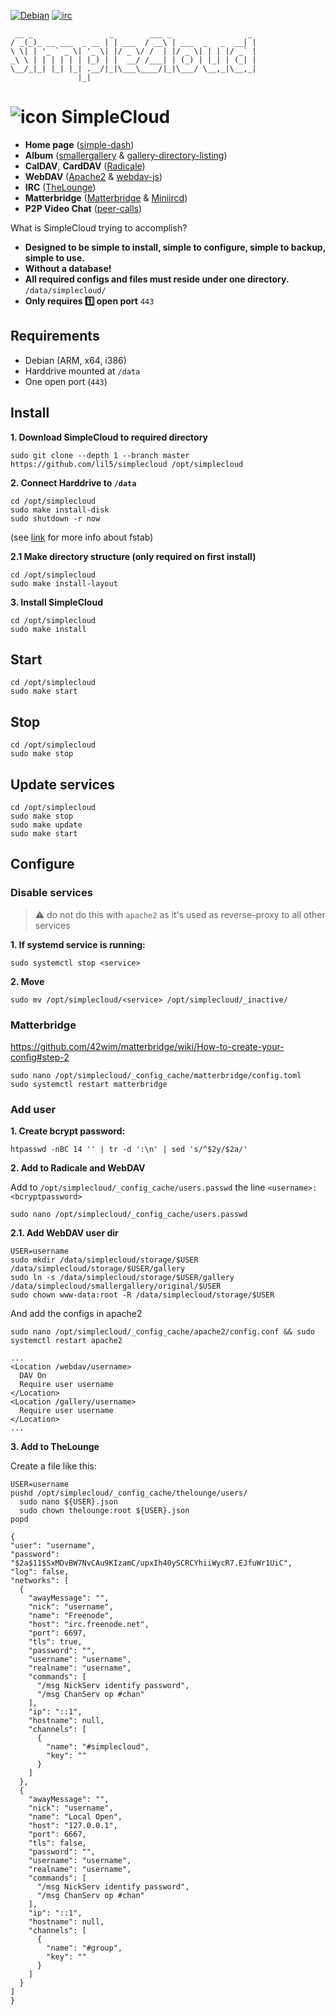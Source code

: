 [![Debian](https://www.debian.org/logos/button-mini.png)](https://www.debian.org/distrib/) [![irc](https://img.shields.io/badge/freenode-%23simplecloud-415364.svg?colorA=ff9e18&style=flat-square)](irc://chat.freenode.net:6697/#simplecloud)

```
 __ _                 _        ___ _                 _
/ _(_)_ __ ___  _ __ | | ___  / __\ | ___  _   _  __| |
\ \| | '_ ` _ \| '_ \| |/ _ \/ /  | |/ _ \| | | |/ _` |
_\ \ | | | | | | |_) | |  __/ /___| | (_) | |_| | (_| |
\__/_|_| |_| |_| .__/|_|\___\____/|_|\___/ \__,_|\__,_|
               |_|
```

# ![icon](_development/documentation/favicon.ico) SimpleCloud

- **Home page** ([simple-dash](https://github.com/Swagielka/simple-dash/pull/6))
- **Album** ([smallergallery](https://github.com/lil5/smallergallery) & [gallery-directory-listing](https://github.com/lil5/gallery-directory-listing))
- **CalDAV**, **CardDAV** ([Radicale](https://radicale.org/))
- **WebDAV** ([Apache2](https://packages.debian.org/stretch/apache2) & [webdav-js](https://github.com/dom111/webdav-js))
- **IRC** ([TheLounge](https://thelounge.chat/))
- **Matterbridge** ([Matterbridge](https://github.com/42wim/matterbridge) & [Miniircd](https://github.com/jrosdahl/miniircd))
- **P2P Video Chat** ([peer-calls](https://www.npmjs.com/package/peer-calls))

What is SimpleCloud trying to accomplish?

* **Designed to be simple to install, simple to configure, simple to backup, simple to use.**
* **Without a database!**
* **All required configs and files must reside under one directory.** `/data/simplecloud/`
* **Only requires :one: open port** `443`

## Requirements

- Debian (ARM, x64, i386)
- Harddrive mounted at `/data`
- One open port (`443`)

## Install

**1. Download SimpleCloud to required directory**

```
sudo git clone --depth 1 --branch master https://github.com/lil5/simplecloud /opt/simplecloud
```

**2. Connect Harddrive to `/data`**

```
cd /opt/simplecloud
sudo make install-disk
sudo shutdown -r now
```
(see [link](https://www.howtogeek.com/howto/38125/htg-explains-what-is-the-linux-fstab-and-how-does-it-work/) for more info about fstab)

**2.1 Make directory structure (only required on first install)**

```
cd /opt/simplecloud
sudo make install-layout
```

**3. Install SimpleCloud**

```
cd /opt/simplecloud
sudo make install
```

## Start

```
cd /opt/simplecloud
sudo make start
```

## Stop

```
cd /opt/simplecloud
sudo make stop
```

## Update services

```
cd /opt/simplecloud
sudo make stop
sudo make update
sudo make start
```

## Configure

### Disable services

> :warning: do not do this with `apache2` as it's used as reverse-proxy to all other services

**1. If systemd service is running:**

```
sudo systemctl stop <service>
```

**2. Move**

```
sudo mv /opt/simplecloud/<service> /opt/simplecloud/_inactive/
```

### Matterbridge

<https://github.com/42wim/matterbridge/wiki/How-to-create-your-config#step-2>

```
sudo nano /opt/simplecloud/_config_cache/matterbridge/config.toml
sudo systemctl restart matterbridge
```

### Add user

**1. Create bcrypt password:**

```
htpasswd -nBC 14 '' | tr -d ':\n' | sed 's/^$2y/$2a/'
```

**2. Add to Radicale and WebDAV**

Add to `/opt/simplecloud/_config_cache/users.passwd` the line `<username>:<bcryptpassword>`

```
sudo nano /opt/simplecloud/_config_cache/users.passwd
```

**2.1. Add WebDAV user dir**

```
USER=username
sudo mkdir /data/simplecloud/storage/$USER /data/simplecloud/storage/$USER/gallery
sudo ln -s /data/simplecloud/storage/$USER/gallery /data/simplecloud/smallergallery/original/$USER
sudo chown www-data:root -R /data/simplecloud/storage/$USER
```

And add the configs in apache2

```
sudo nano /opt/simplecloud/_config_cache/apache2/config.conf && sudo systemctl restart apache2
```

```
...
<Location /webdav/username>
  DAV On
  Require user username
</Location>
<Location /gallery/username>
  Require user username
</Location>
...
```

**3. Add to TheLounge**

Create a file like this:

```
USER=username
pushd /opt/simplecloud/_config_cache/thelounge/users/
  sudo nano ${USER}.json
  sudo chown thelounge:root ${USER}.json
popd
```

```
{
"user": "username",
"password": "$2a$11$SxMDvBW7NvCAu9KIzamC/upxIh40ySCRCYhiiWycR7.EJfuWr1UiC",
"log": false,
"networks": [
  {
    "awayMessage": "",
    "nick": "username",
    "name": "Freenode",
    "host": "irc.freenode.net",
    "port": 6697,
    "tls": true,
    "password": "",
    "username": "username",
    "realname": "username",
    "commands": [
      "/msg NickServ identify password",
      "/msg ChanServ op #chan"
    ],
    "ip": "::1",
    "hostname": null,
    "channels": [
      {
        "name": "#simplecloud",
        "key": ""
      }
    ]
  },
  {
    "awayMessage": "",
    "nick": "username",
    "name": "Local Open",
    "host": "127.0.0.1",
    "port": 6667,
    "tls": false,
    "password": "",
    "username": "username",
    "realname": "username",
    "commands": [
      "/msg NickServ identify password",
      "/msg ChanServ op #chan"
    ],
    "ip": "::1",
    "hostname": null,
    "channels": [
      {
        "name": "#group",
        "key": ""
      }
    ]
  }
]
}
```
